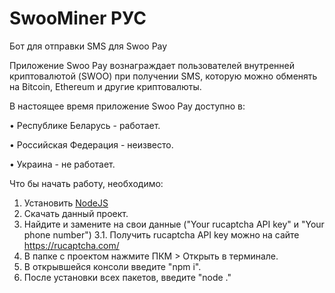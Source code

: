 # SwooMiner РУС
Бот для отправки SMS для Swoo Pay

Приложение Swoo Pay вознаграждает пользователей внутренней криптовалютой (SWOO) при получении SMS, которую можно обменять на Bitcoin, Ethereum и другие криптовалюты.

В настоящее время приложение Swoo Pay доступно в:

• Республике Беларусь - работает.

• Российская Федерация - неизвесто.

• Украина - не работает.


Что бы начать работу, необходимо:

1. Установить [NodeJS](https://nodejs.org/en)
2. Скачать данный проект.
3. Найдите и замените на свои данные ("Your rucaptcha API key" и "Your phone number")
3.1. Получить rucaptcha API key можно на сайте https://rucaptcha.com/
5. В папке с проектом нажмите ПКМ > Открыть в терминале.
6. В открывшейся консоли введите "npm i".
7. После установки всех пакетов, введите "node ."
